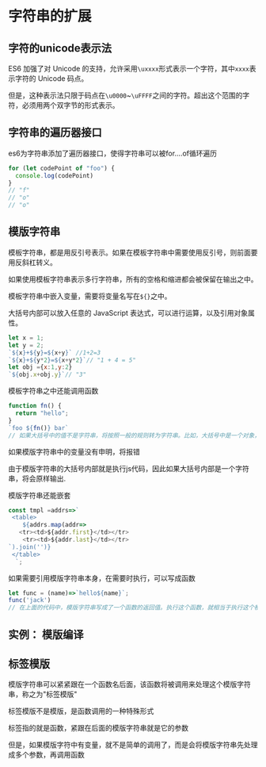 # 字符串的扩展

## 字符的unicode表示法

ES6 加强了对 Unicode 的支持，允许采用`\uxxxx`形式表示一个字符，其中`xxxx`表示字符的 Unicode 码点。

但是，这种表示法只限于码点在`\u0000`~`\uFFFF`之间的字符。超出这个范围的字符，必须用两个双字节的形式表示。

## 字符串的遍历器接口

es6为字符串添加了遍历器接口，使得字符串可以被for….of循环遍历

```js
for (let codePoint of "foo") {
  console.log(codePoint)
}
// "f"
// "o"
// "o"
```

## 模版字符串

模板字符串，都是用反引号表示。如果在模板字符串中需要使用反引号，则前面要用反斜杠转义。

如果使用模板字符串表示多行字符串，所有的空格和缩进都会被保留在输出之中。

模板字符串中嵌入变量，需要将变量名写在`${}`之中。

大括号内部可以放入任意的 JavaScript 表达式，可以进行运算，以及引用对象属性。

```js
let x = 1;
let y = 2;
`${x}+${y}=${x+y}` //1+2=3
`${x}+${y*2}=${x+y*2}`// "1 + 4 = 5"
let obj ={x:1,y:2}
`${obj.x+obj.y}`// "3"
```

模板字符串之中还能调用函数

```js
function fn() {
  return "hello";
}
`foo ${fn()} bar`
// 如果大括号中的值不是字符串，将按照一般的规则转为字符串。比如，大括号中是一个对象，将默认调用对象的toString方法
```

如果模版字符串中的变量没有申明，将报错

由于模版字符串的大括号内部就是执行js代码，因此如果大括号内部是一个字符串，将会原样输出.

模版字符串还能嵌套

```js
const tmpl =addrs=>`
 <table>
	${addrs.map(addr=>
   <tr><td>${addr.first}</td></tr>
    <tr><td>${addr.last}</td></tr>
`).join('')}
 </table>
  `;
```

如果需要引用模版字符串本身，在需要时执行，可以写成函数

```js
let func = (name)=>`hello${name}`;
func('jack')
// 在上面的代码中，模版字符串写成了一个函数的返回值。执行这个函数，就相当于执行这个模版字符串了。
```

## 实例： 模版编译

## 标签模版

模版字符串可以紧紧跟在一个函数名后面，该函数将被调用来处理这个模版字符串，称之为"标签模版"

标签模版不是模版，是函数调用的一种特殊形式

标签指的就是函数，紧跟在后面的模版字符串就是它的参数

但是，如果模版字符中有变量，就不是简单的调用了，而是会将模版字符串先处理成多个参数，再调用函数

